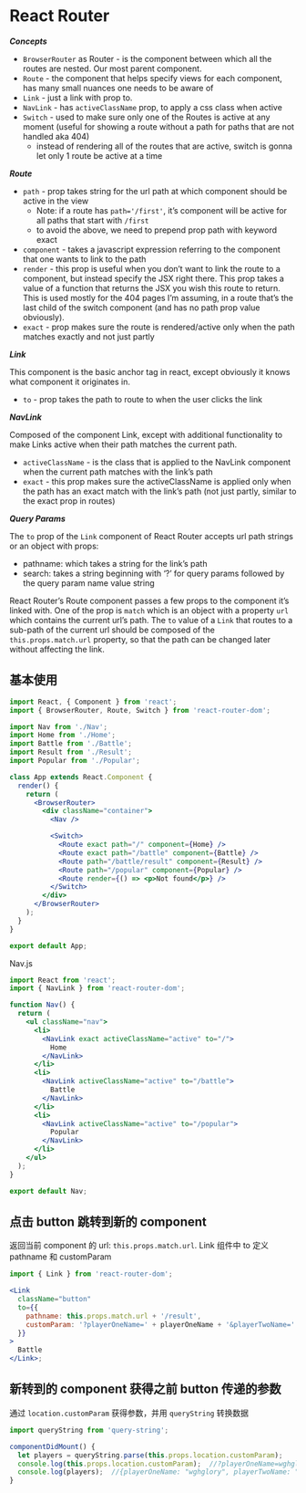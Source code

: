 # React Router

_**Concepts**_

- `BrowserRouter` as Router - is the component between which all the routes are nested. Our most parent component.
- `Route` - the component that helps specify views for each component, has many small nuances one needs to be aware of
- `Link` - just a link with prop to.
- `NavLink` - has `activeClassName` prop, to apply a css class when active
- `Switch` - used to make sure only one of the Routes is active at any moment (useful for showing a route without a path for paths that are not handled aka 404)
  - instead of rendering all of the routes that are active, switch is gonna let only 1 route be active at a time

**_Route_**

- `path` - prop takes string for the url path at which component should be active in the view
  - Note: if a route has `path='/first'`, it’s component will be active for all paths that start with `/first`
  - to avoid the above, we need to prepend prop path with keyword exact
- `component` - takes a javascript expression referring to the component that one wants to link to the path
- `render` - this prop is useful when you don’t want to link the route to a component, but instead specify the JSX right there. This prop takes a value of a function that returns the JSX you wish this route to return. This is used mostly for the 404 pages I’m assuming, in a route that’s the last child of the switch component (and has no path prop value obviously).
- `exact` - prop makes sure the route is rendered/active only when the path matches exactly and not just partly

**_Link_**

This component is the basic anchor tag in react, except obviously it knows what component it originates in.

- `to` - prop takes the path to route to when the user clicks the link

**_NavLink_**

Composed of the component Link, except with additional functionality to make Links active when their path matches the current path.

- `activeClassName` - is the class that is applied to the NavLink component when the current path matches with the link’s path
- `exact` - this prop makes sure the activeClassName is applied only when the path has an exact match with the link’s path (not just partly, similar to the exact prop in routes)

**_Query Params_**

The `to` prop of the `Link` component of React Router accepts url path strings or an object with props:

- pathname: which takes a string for the link’s path
- search: takes a string beginning with ‘?’ for query params followed by the query param name value string

React Router’s Route component passes a few props to the component it’s linked with. One of the prop is `match` which is an object with a property `url` which contains the current url’s path. The `to` value of a `Link` that routes to a sub-path of the current url should be composed of the `this.props.match.url` property, so that the path can be changed later without affecting the link.

## 基本使用

```jsx
import React, { Component } from 'react';
import { BrowserRouter, Route, Switch } from 'react-router-dom';

import Nav from './Nav';
import Home from './Home';
import Battle from './Battle';
import Result from './Result';
import Popular from './Popular';

class App extends React.Component {
  render() {
    return (
      <BrowserRouter>
        <div className="container">
          <Nav />

          <Switch>
            <Route exact path="/" component={Home} />
            <Route exact path="/battle" component={Battle} />
            <Route path="/battle/result" component={Result} />
            <Route path="/popular" component={Popular} />
            <Route render={() => <p>Not found</p>} />
          </Switch>
        </div>
      </BrowserRouter>
    );
  }
}

export default App;
```

Nav.js

```jsx
import React from 'react';
import { NavLink } from 'react-router-dom';

function Nav() {
  return (
    <ul className="nav">
      <li>
        <NavLink exact activeClassName="active" to="/">
          Home
        </NavLink>
      </li>
      <li>
        <NavLink activeClassName="active" to="/battle">
          Battle
        </NavLink>
      </li>
      <li>
        <NavLink activeClassName="active" to="/popular">
          Popular
        </NavLink>
      </li>
    </ul>
  );
}

export default Nav;
```

## 点击 button 跳转到新的 component

返回当前 component 的 url: `this.props.match.url`. Link 组件中 to 定义 pathname 和 customParam

```jsx
import { Link } from 'react-router-dom';

<Link
  className="button"
  to={{
    pathname: this.props.match.url + '/result',
    customParam: '?playerOneName=' + playerOneName + '&playerTwoName=' + playerTwoName,
  }}
>
  Battle
</Link>;
```

## 新转到的 component 获得之前 button 传递的参数

通过 `location.customParam` 获得参数，并用 `queryString` 转换数据

```jsx
import queryString from 'query-string';

componentDidMount() {
  let players = queryString.parse(this.props.location.customParam);
  console.log(this.props.location.customParam);  //?playerOneName=wghglory&playerTwoName=ff
  console.log(players);  //{playerOneName: "wghglory", playerTwoName: "ff"}
}
```
